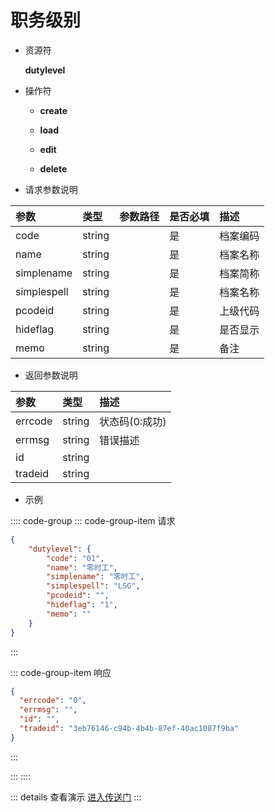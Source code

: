 # 职务级别

- 资源符

  **dutylevel**
  
- 操作符

  - **create** <Badge type="tip" text="v1" vertical="top" />

  - **load** <Badge type="tip" text="v2" vertical="top" />

  - **edit** <Badge type="tip" text="v2" vertical="top" />

  - **delete** <Badge type="tip" text="v2" vertical="top" />

- 请求参数说明

|参数			|类型	|参数路径	|是否必填	|描述					|
|:-				|:-		|:-			|:-			|:-						|
|code			|string	|			|是			|档案编码				|
|name			|string	|			|是			|档案名称				|
|simplename	    |string	|			|是			|档案简称				|
|simplespell	|string |			|是			|档案名称				|
|pcodeid		|string |			|是			|上级代码				|
|hideflag		|string |			|是			|是否显示				|
|memo			|string |			|是			|备注					|

- 返回参数说明

|参数   |类型     |描述           |
|:-     |:-       |:-            |
|errcode|string   |状态码(0:成功) |
|errmsg |string   |错误描述       |
|id     |string   |               |
|tradeid|string   |               |

- 示例

:::: code-group
::: code-group-item 请求

```json
{
    "dutylevel": {
        "code": "01",
        "name": "零时工",
        "simplename": "零时工",
        "simplespell": "LSG",
        "pcodeid": "",
        "hideflag": "1",
        "memo": ""
    }
}
```

:::

::: code-group-item 响应

```json
{
  "errcode": "0",
  "errmsg": "",
  "id": "",
  "tradeid": "3eb76146-c94b-4b4b-87ef-40ac1087f9ba"
}
```

:::

:::
::::

::: details 查看演示
[进入传送门](/images/erp/gif/dutylevel.gif)
:::